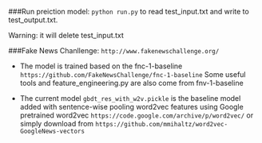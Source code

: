 ###Run preiction model: 
```python run.py```
to read test_input.txt and write to test_output.txt.

Warning: it will delete test_input.txt

###Fake News Chanllenge: 
```http://www.fakenewschallenge.org/```

- The model is trained based on the fnc-1-baseline
`https://github.com/FakeNewsChallenge/fnc-1-baseline`
Some useful tools and feature_engineering.py are also come from fnv-1-baseline

- The current model 
`gbdt_res_with_w2v.pickle`
is the baseline model added with sentence-wise pooling word2vec features using Google pretrained word2vec
`https://code.google.com/archive/p/word2vec/`
or simply download from
`https://github.com/mmihaltz/word2vec-GoogleNews-vectors`
